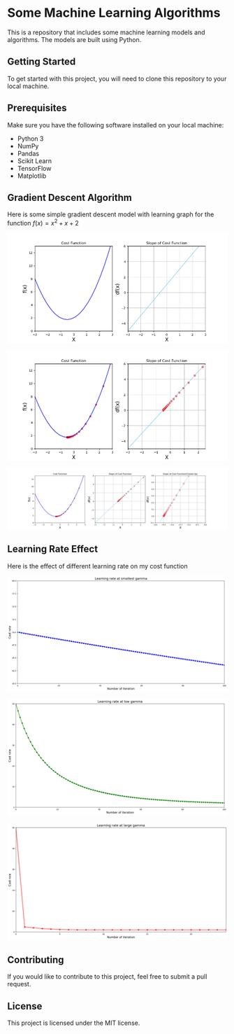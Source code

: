 # Some Machine Learning Algorithms
This is a repository that includes some machine learning models and algorithms. The models are built using Python.

## Getting Started
To get started with this project, you will need to clone this repository to your local machine.

## Prerequisites
Make sure you have the following software installed on your local machine:

* Python 3
* NumPy
* Pandas
* Scikit Learn
* TensorFlow
* Matplotlib

## Gradient Descent Algorithm

Here is some simple gradient descent model with learning graph for the function $f(x) = x^2 + x + 2$

![normal_graph](gradient_descent/gradient_descent1.png)

![learning_with_gd](gradient_descent/gradient_descent2.png)

![final_analyze](gradient_descent/gradient_descent3.png)

## Learning Rate Effect

Here is the effect of different learning rate on my cost function

![smallest](learning_rate_scratch/learning_rate_graph/smallest_lr.png)

![mid](learning_rate_scratch/learning_rate_graph/small_lr.png)

![large](learning_rate_scratch/learning_rate_graph/large_lr.png)

## Contributing
If you would like to contribute to this project, feel free to submit a pull request.

## License
This project is licensed under the MIT license.
